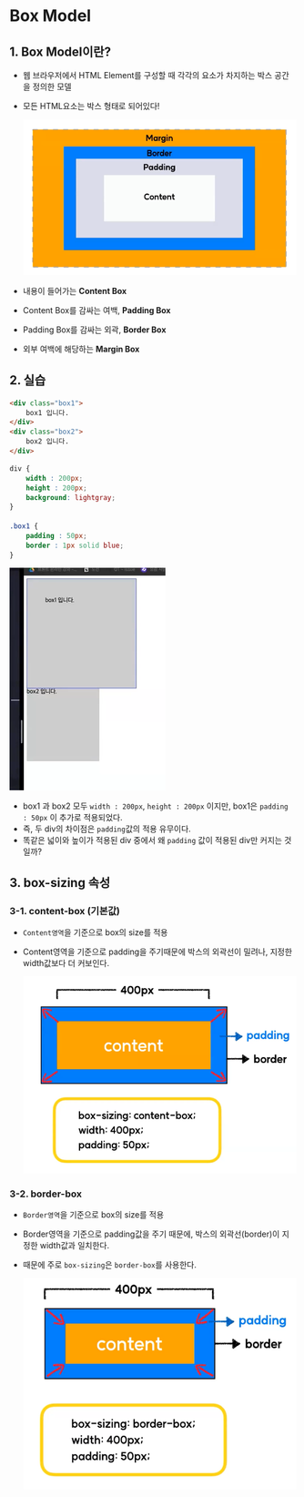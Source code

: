 # Box Model
## 1. Box Model이란?
- 웹 브라우저에서 HTML Element를 구성할 때 각각의 요소가 차지하는 박스 공간을 정의한 모델
- 모든 HTML요소는 박스 형태로 되어있다!

    <img src="./1.png">

- 내용이 들어가는 **Content Box**
- Content Box를 감싸는 여백, **Padding Box**
- Padding Box를 감싸는 외곽, **Border Box**
- 외부 여백에 해당하는 **Margin Box**

## 2. 실습
```html
<div class="box1">
    box1 입니다.
</div>
<div class="box2">
    box2 입니다.
</div>
```
```css
div {
    width : 200px;
    height : 200px;
    background: lightgray;
}

.box1 {
    padding : 50px;
    border : 1px solid blue;
}
```

<img src="./2.png">

- box1 과 box2 모두 `width : 200px`, `height : 200px` 이지만, box1은 `padding : 50px` 이 추가로 적용되었다.
- 즉, 두 div의 차이점은 `padding`값의 적용 유무이다.
- 똑같은 넓이와 높이가 적용된 div 중에서 왜 `padding` 값이 적용된 div만 커지는 것일까?

## 3. box-sizing 속성
### 3-1. content-box (기본값)
- `Content영역`을 기준으로 box의 size를 적용
- Content영역을 기준으로 padding을 주기때문에 박스의 외곽선이 밀려나, 지정한 width값보다 더 커보인다.

    <img src="./3.png">

### 3-2. border-box
- `Border영역`을 기준으로 box의 size를 적용
- Border영역을 기준으로 padding값을 주기 때문에, 박스의 외곽선(border)이 지정한 width값과 일치한다.
- 때문에 주로 `box-sizing`은 `border-box`를 사용한다.

    <img src="./4.png">
    
